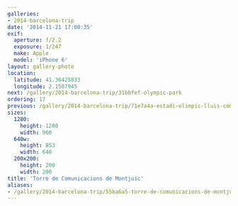 ```yaml
---
galleries:
- 2014-barcelona-trip
date: '2014-11-21 17:00:35'
exif:
  aperture: f/2.2
  exposure: 1/247
  make: Apple
  model: 'iPhone 6'
layout: gallery-photo
location:
  latitude: 41.36425833
  longitude: 2.1507945
next: /gallery/2014-barcelona-trip/31bbfef-olympic-park
ordering: 17
previous: /gallery/2014-barcelona-trip/71e7a4a-estadi-olimpic-lluis-companys
sizes:
  1280:
    height: 1280
    width: 960
  640w:
    height: 853
    width: 640
  200x200:
    height: 200
    width: 200
title: 'Torre de Comunicacions de Montjuïc'
aliases:
- /gallery/2014-barcelona-trip/55ba6a5-torre-de-comunicacions-de-montjuic.html
---
```

